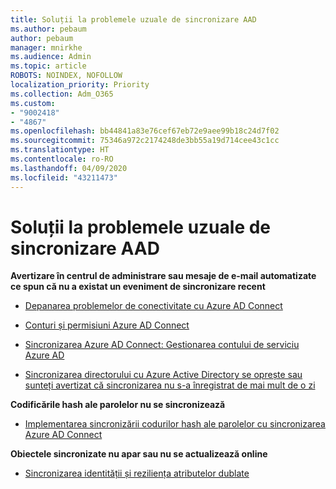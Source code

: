 ```yaml
---
title: Soluții la problemele uzuale de sincronizare AAD
ms.author: pebaum
author: pebaum
manager: mnirkhe
ms.audience: Admin
ms.topic: article
ROBOTS: NOINDEX, NOFOLLOW
localization_priority: Priority
ms.collection: Adm_O365
ms.custom:
- "9002418"
- "4867"
ms.openlocfilehash: bb44841a83e76cef67eb72e9aee99b18c24d7f02
ms.sourcegitcommit: 75346a972c2174248de3bb55a19d714cee43c1cc
ms.translationtype: HT
ms.contentlocale: ro-RO
ms.lasthandoff: 04/09/2020
ms.locfileid: "43211473"
---
```

# <a name="solutions-to-common-aad-synchronization-problems"></a>Soluții la problemele uzuale de sincronizare AAD

**Avertizare în centrul de administrare sau mesaje de e-mail automatizate ce spun că nu a existat un eveniment de sincronizare recent**

- [Depanarea problemelor de conectivitate cu Azure AD Connect](https://docs.microsoft.com/azure/active-directory/hybrid/tshoot-connect-connectivity)

- [Conturi și permisiuni Azure AD Connect](https://go.microsoft.com/fwlink/p/?LinkId=820598)

- [Sincronizarea Azure AD Connect: Gestionarea contului de serviciu Azure AD](https://docs.microsoft.com/azure/active-directory/hybrid/how-to-connect-azureadaccount)

- [Sincronizarea directorului cu Azure Active Directory se oprește sau sunteți avertizat că sincronizarea nu s-a înregistrat de mai mult de o zi](https://support.microsoft.com/help/2882421/directory-synchronization-to-azure-active-directory-stops-or-you-re-warned-that-sync-hasn-t-registered-in-more-than-a-day)
 
**Codificările hash ale parolelor nu se sincronizează**

- [Implementarea sincronizării codurilor hash ale parolelor cu sincronizarea Azure AD Connect](https://docs.microsoft.com/azure/active-directory/hybrid/how-to-connect-password-hash-synchronization)

**Obiectele sincronizate nu apar sau nu se actualizează online**

- [Sincronizarea identității și reziliența atributelor dublate](https://docs.microsoft.com/azure/active-directory/hybrid/how-to-connect-syncservice-duplicate-attribute-resiliency)
